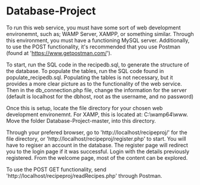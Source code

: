 # Database-Project

To run this web service, you must have some sort of web development environemnt, such as; WAMP Server, XAMPP, or something similar. Through this environment, you must have a functioning MySQL server. Additionally, to use the POST functionality, it's recommended that you use Postman (found at 'https://www.getpostman.com/').

To start, run the SQL code in the recipedb.sql, to generate the structure of the database. To populate the tables, run the SQL code found in populate_recipedb.sql. Populating the tables is not necessary, but it provides a more clear picture as to the functionality of the web service.
Then in the db_connection.php file, change the information for the server (default is localhost for the dbhost, root as the username, and no password)

Once this is setup, locate the file directory for your chosen web development environemnt. For XAMP, this is located at: C:\wamp64\www\. Move the folder Database-Project-master, into this directory.

Through your prefered browser, go to 'http://localhost/recipeproj/' for the file directory, or 'http://localhost/recipeproj/register.php' to start. You will have to regiser an account in the database. The register page will redirect you to the login page if it was successful. Login with the details previously registered. From the welcome page, most of the content can be explored.

To use the POST GET functionality, send 'http://localhost/recipeproj/readRecipes.php' through Postman.
